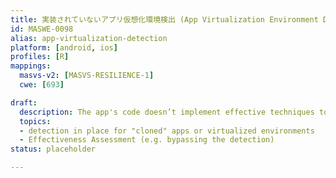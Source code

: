 ```yaml
---
title: 実装されていないアプリ仮想化環境検出 (App Virtualization Environment Detection Not Implemented)
id: MASWE-0098
alias: app-virtualization-detection
platform: [android, ios]
profiles: [R]
mappings:
  masvs-v2: [MASVS-RESILIENCE-1]
  cwe: [693]

draft:
  description: The app's code doesn’t implement effective techniques to detect if it is running in a virtualized environment (CWE-693), e.g. checking for known virtualization software or anomalies in the environment.
  topics:
  - detection in place for "cloned" apps or virtualized environments
  - Effectiveness Assessment (e.g. bypassing the detection)
status: placeholder

---
```

